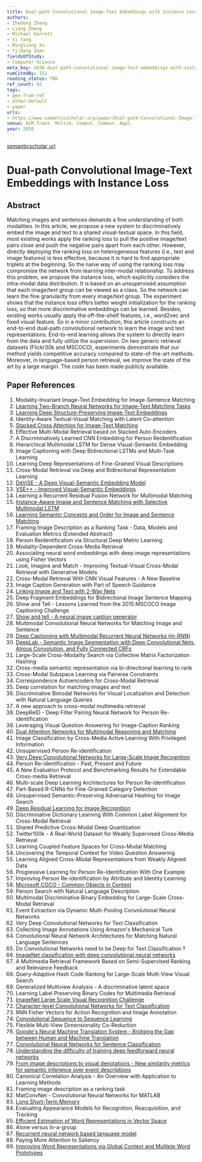 ```yaml
---
title: Dual-path Convolutional Image-Text Embeddings with Instance Loss
authors:
- Zhedong Zheng
- Liang Zheng
- Michael Garrett
- Yi Yang
- Mingliang Xu
- Yi-Dong Shen
fieldsOfStudy:
- Computer Science
meta_key: 2020-dual-path-convolutional-image-text-embeddings-with-instance-loss
numCitedBy: 151
reading_status: TBD
ref_count: 92
tags:
- gen-from-ref
- other-default
- paper
urls:
- https://www.semanticscholar.org/paper/Dual-path-Convolutional-Image-Text-Embeddings-with-Zheng-Zheng/58555c7d168d1f50422ed9435d31ecd28d66eaa8?sort=total-citations
venue: ACM Trans. Multim. Comput. Commun. Appl.
year: 2020
---
```


[semanticscholar url](https://www.semanticscholar.org/paper/Dual-path-Convolutional-Image-Text-Embeddings-with-Zheng-Zheng/58555c7d168d1f50422ed9435d31ecd28d66eaa8?sort=total-citations)

# Dual-path Convolutional Image-Text Embeddings with Instance Loss

## Abstract

Matching images and sentences demands a fine understanding of both modalities. In this article, we propose a new system to discriminatively embed the image and text to a shared visual-textual space. In this field, most existing works apply the ranking loss to pull the positive image/text pairs close and push the negative pairs apart from each other. However, directly deploying the ranking loss on heterogeneous features (i.e., text and image features) is less effective, because it is hard to find appropriate triplets at the beginning. So the naive way of using the ranking loss may compromise the network from learning inter-modal relationship. To address this problem, we propose the instance loss, which explicitly considers the intra-modal data distribution. It is based on an unsupervised assumption that each image/text group can be viewed as a class. So the network can learn the fine granularity from every image/text group. The experiment shows that the instance loss offers better weight initialization for the ranking loss, so that more discriminative embeddings can be learned. Besides, existing works usually apply the off-the-shelf features, i.e., word2vec and fixed visual feature. So in a minor contribution, this article constructs an end-to-end dual-path convolutional network to learn the image and text representations. End-to-end learning allows the system to directly learn from the data and fully utilize the supervision. On two generic retrieval datasets (Flickr30k and MSCOCO), experiments demonstrate that our method yields competitive accuracy compared to state-of-the-art methods. Moreover, in language-based person retrieval, we improve the state of the art by a large margin. The code has been made publicly available.

## Paper References

1. Modality-Invariant Image-Text Embedding for Image-Sentence Matching
2. [Learning Two-Branch Neural Networks for Image-Text Matching Tasks](2019-learning-two-branch-neural-networks-for-image-text-matching-tasks)
3. [Learning Deep Structure-Preserving Image-Text Embeddings](2016-learning-deep-structure-preserving-image-text-embeddings)
4. Identity-Aware Textual-Visual Matching with Latent Co-attention
5. [Stacked Cross Attention for Image-Text Matching](2018-stacked-cross-attention-for-image-text-matching)
6. Effective Multi-Modal Retrieval based on Stacked Auto-Encoders
7. A Discriminatively Learned CNN Embedding for Person Reidentification
8. Hierarchical Multimodal LSTM for Dense Visual-Semantic Embedding
9. Image Captioning with Deep Bidirectional LSTMs and Multi-Task Learning
10. Learning Deep Representations of Fine-Grained Visual Descriptions
11. Cross-Modal Retrieval via Deep and Bidirectional Representation Learning
12. [DeViSE - A Deep Visual-Semantic Embedding Model](2013-devise-a-deep-visual-semantic-embedding-model)
13. [VSE++ - Improved Visual-Semantic Embeddings](2017-vse-improved-visual-semantic-embeddings)
14. Learning a Recurrent Residual Fusion Network for Multimodal Matching
15. [Instance-Aware Image and Sentence Matching with Selective Multimodal LSTM](2017-instance-aware-image-and-sentence-matching-with-selective-multimodal-lstm)
16. [Learning Semantic Concepts and Order for Image and Sentence Matching](2018-learning-semantic-concepts-and-order-for-image-and-sentence-matching)
17. Framing Image Description as a Ranking Task - Data, Models and Evaluation Metrics (Extended Abstract)
18. Person Reidentification via Structural Deep Metric Learning
19. Modality-Dependent Cross-Media Retrieval
20. Associating neural word embeddings with deep image representations using Fisher Vectors
21. Look, Imagine and Match - Improving Textual-Visual Cross-Modal Retrieval with Generative Models
22. Cross-Modal Retrieval With CNN Visual Features - A New Baseline
23. Image Caption Generation with Part of Speech Guidance
24. [Linking Image and Text with 2-Way Nets](2017-linking-image-and-text-with-2-way-nets)
25. Deep Fragment Embeddings for Bidirectional Image Sentence Mapping
26. Show and Tell - Lessons Learned from the 2015 MSCOCO Image Captioning Challenge
27. [Show and tell - A neural image caption generator](2015-show-and-tell-a-neural-image-caption-generator)
28. Multimodal Convolutional Neural Networks for Matching Image and Sentence
29. [Deep Captioning with Multimodal Recurrent Neural Networks (m-RNN)](2015-deep-captioning-with-multimodal-recurrent-neural-networks-m-rnn)
30. [DeepLab - Semantic Image Segmentation with Deep Convolutional Nets, Atrous Convolution, and Fully Connected CRFs](2018-deeplab-semantic-image-segmentation-with-deep-convolutional-nets-atrous-convolution-and-fully-connected-crfs)
31. Large-Scale Cross-Modality Search via Collective Matrix Factorization Hashing
32. Cross-media semantic representation via bi-directional learning to rank
33. Cross-Modal Subspace Learning via Pairwise Constraints
34. Correspondence Autoencoders for Cross-Modal Retrieval
35. Deep correlation for matching images and text
36. Discriminative Bimodal Networks for Visual Localization and Detection with Natural Language Queries
37. A new approach to cross-modal multimedia retrieval
38. DeepReID - Deep Filter Pairing Neural Network for Person Re-identification
39. Leveraging Visual Question Answering for Image-Caption Ranking
40. [Dual Attention Networks for Multimodal Reasoning and Matching](2017-dual-attention-networks-for-multimodal-reasoning-and-matching)
41. Image Classification by Cross-Media Active Learning With Privileged Information
42. Unsupervised Person Re-identification
43. [Very Deep Convolutional Networks for Large-Scale Image Recognition](2014-vggnet.md)
44. Person Re-identification - Past, Present and Future
45. A New Evaluation Protocol and Benchmarking Results for Extendable Cross-media Retrieval
46. Multi-scale Deep Learning Architectures for Person Re-identification
47. Part-Based R-CNNs for Fine-Grained Category Detection
48. Unsupervised Semantic-Preserving Adversarial Hashing for Image Search
49. [Deep Residual Learning for Image Recognition](2015-resnet.md)
50. Discriminative Dictionary Learning With Common Label Alignment for Cross-Modal Retrieval
51. Shared Predictive Cross-Modal Deep Quantization
52. Twitter100k - A Real-World Dataset for Weakly Supervised Cross-Media Retrieval
53. Learning Coupled Feature Spaces for Cross-Modal Matching
54. Uncovering the Temporal Context for Video Question Answering
55. Learning Aligned Cross-Modal Representations from Weakly Aligned Data
56. Progressive Learning for Person Re-Identification With One Example
57. Improving Person Re-identification by Attribute and Identity Learning
58. [Microsoft COCO - Common Objects in Context](2014-microsoft-coco-common-objects-in-context)
59. Person Search with Natural Language Description
60. Multimodal Discriminative Binary Embedding for Large-Scale Cross-Modal Retrieval
61. Event Extraction via Dynamic Multi-Pooling Convolutional Neural Networks
62. Very Deep Convolutional Networks for Text Classification
63. Collecting Image Annotations Using Amazon's Mechanical Turk
64. Convolutional Neural Network Architectures for Matching Natural Language Sentences
65. Do Convolutional Networks need to be Deep for Text Classification ?
66. [ImageNet classification with deep convolutional neural networks](2012-alexnet.md)
67. A Multimedia Retrieval Framework Based on Semi-Supervised Ranking and Relevance Feedback
68. Query-Adaptive Hash Code Ranking for Large-Scale Multi-View Visual Search
69. Generalized Multiview Analysis - A discriminative latent space
70. Learning Label Preserving Binary Codes for Multimedia Retrieval
71. [ImageNet Large Scale Visual Recognition Challenge](2015-imagenet-large-scale-visual-recognition-challenge)
72. [Character-level Convolutional Networks for Text Classification](2015-character-level-convolutional-networks-for-text-classification)
73. RNN Fisher Vectors for Action Recognition and Image Annotation
74. [Convolutional Sequence to Sequence Learning](2017-convolutional-sequence-to-sequence-learning)
75. Flexible Multi-View Dimensionality Co-Reduction
76. [Google's Neural Machine Translation System - Bridging the Gap between Human and Machine Translation](2016-google-s-neural-machine-translation-system-bridging-the-gap-between-human-and-machine-translation)
77. [Convolutional Neural Networks for Sentence Classification](2014-convolutional-neural-networks-for-sentence-classification)
78. [Understanding the difficulty of training deep feedforward neural networks](2010-understanding-the-difficulty-of-training-deep-feedforward-neural-networks)
79. [From image descriptions to visual denotations - New similarity metrics for semantic inference over event descriptions](2014-from-image-descriptions-to-visual-denotations-new-similarity-metrics-for-semantic-inference-over-event-descriptions)
80. Canonical Correlation Analysis - An Overview with Application to Learning Methods
81. Framing image description as a ranking task
82. MatConvNet - Convolutional Neural Networks for MATLAB
83. [Long Short-Term Memory](1997-long-short-term-memory)
84. Evaluating Appearance Models for Recognition, Reacquisition, and Tracking
85. [Efficient Estimation of Word Representations in Vector Space](2013-efficient-estimation-of-word-representations-in-vector-space)
86. Alone versus In-a-group
87. [Recurrent neural network based language model](2010-recurrent-neural-network-based-language-model)
88. Paying More Attention to Saliency
89. [Improving Word Representations via Global Context and Multiple Word Prototypes](2012-improving-word-representations-via-global-context-and-multiple-word-prototypes)
